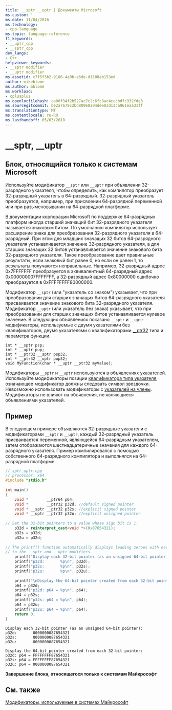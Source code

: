 ```yaml
---
title: __sptr __uptr | Документы Microsoft
ms.custom: ''
ms.date: 11/04/2016
ms.technology:
- cpp-language
ms.topic: language-reference
f1_keywords:
- __uptr_cpp
- __sptr_cpp
dev_langs:
- C++
helpviewer_keywords:
- __sptr modifier
- __uptr modifier
ms.assetid: c7f5f3b2-9106-4a0b-a6de-d1588ab153ed
author: mikeblome
ms.author: mblome
ms.workload:
- cplusplus
ms.openlocfilehash: ca00f34f2b527ac7c2c6fc8ac4cccbdfc932fde3
ms.sourcegitcommit: be2a7679c2bd80968204dee03d13ca961eaa31ff
ms.translationtype: MT
ms.contentlocale: ru-RU
ms.lasthandoff: 05/03/2018
---
```

# <a name="sptr-uptr"></a>__sptr, __uptr
## <a name="microsoft-specific"></a>Блок, относящийся только к системам Microsoft  
 Используйте модификатор `__sptr` или `__uptr` при объявлении 32-разрядного указателя, чтобы определить, как компилятор преобразует 32-разрядный указатель в 64-разрядный. 32-разрядный указатель преобразуется, например, при присвоении 64-разрядной переменной или при разыменовывании на 64-разрядной платформе.  
  
 В документации корпорации Microsoft по поддержке 64-разрядных платформ иногда старший значащий бит 32-разрядного указателя называется знаковым битом. По умолчанию компилятор использует расширение знака для преобразования 32-разрядного указателя в 64-разрядный. При этом для младших значащих 32 битов 64-разрядного указателя устанавливается значение 32-разрядного указателя, а для старших значащих 32 битов устанавливается значение знакового бита 32-разрядного указателя. Такое преобразование дает правильные результаты, если знаковый бит равен 0, но если он равен 1, то результаты получаются неправильные. Например, 32-разрядный адрес 0x7FFFFFFF преобразуется в эквивалентный 64-разрядный адрес 0x000000007FFFFFFF, а 32-разрядный адрес 0x80000000 ошибочно преобразуется в 0xFFFFFFFF80000000.  
  
 Модификатор `__sptr` (или "указатель со знаком") указывает, что при преобразовании для старших значащих битов 64-разрядного указателя присваивается значение знакового бита 32-разрядного указателя. Модификатор `__uptr` (или указатель без знака) указывает, что при преобразовании для старших значащих битов устанавливается нулевое значение. В следующих объявлениях показано `__sptr` и `__uptr` модификаторы, используемые с двумя указателями без квалификаторов, двумя указателями с квалификаторами [__ptr32](../cpp/ptr32-ptr64.md) типа и параметра функции.  
  
```  
int * __sptr psp;  
int * __uptr pup;  
int * __ptr32 __sptr psp32;  
int * __ptr32 __uptr pup32;  
void MyFunction(char * __uptr __ptr32 myValue);  
```  
  
 Модификаторы `__sptr` и `__uptr` используются в объявлениях указателей. Используйте модификаторы позиции [квалификатора типа указателя](../c-language/pointer-declarations.md), означающее модификатор должны следовать символ звездочки. Невозможно использовать модификаторы с [указателей на члены](../cpp/pointers-to-members.md). Модификаторы не влияют на объявления, не являющиеся объявлениями указателей.  
  
## <a name="example"></a>Пример  
 В следующем примере объявляются 32-разрядные указатели с модификаторами `__sptr` и `__uptr`, каждый 32-разрядный указатель присваивается переменной, являющейся 64-разрядным указателем, затем отображаются шестнадцатеричные значения для каждого 64-разрядного указателя. Пример компилировался с помощью собственного 64-разрядного компилятора и выполнялся на 64-разрядной платформе.  
  
```cpp  
// sptr_uptr.cpp  
// processor: x64  
#include "stdio.h"  
  
int main()  
{  
    void *        __ptr64 p64;  
    void *        __ptr32 p32d; //default signed pointer  
    void * __sptr __ptr32 p32s; //explicit signed pointer  
    void * __uptr __ptr32 p32u; //explicit unsigned pointer  
  
// Set the 32-bit pointers to a value whose sign bit is 1.  
    p32d = reinterpret_cast<void *>(0x87654321);  
    p32s = p32d;  
    p32u = p32d;  
  
// The printf() function automatically displays leading zeroes with each 32-bit pointer. These are unrelated   
// to the __sptr and __uptr modifiers.   
    printf("Display each 32-bit pointer (as an unsigned 64-bit pointer):\n");  
    printf("p32d:       %p\n", p32d);   
    printf("p32s:       %p\n", p32s);  
    printf("p32u:       %p\n", p32u);  
  
    printf("\nDisplay the 64-bit pointer created from each 32-bit pointer:\n");  
    p64 = p32d;   
    printf("p32d: p64 = %p\n", p64);  
    p64 = p32s;  
    printf("p32s: p64 = %p\n", p64);  
    p64 = p32u;  
    printf("p32u: p64 = %p\n", p64);  
    return 0;  
}  
```  
  
```Output  
Display each 32-bit pointer (as an unsigned 64-bit pointer):  
p32d:       0000000087654321  
p32s:       0000000087654321  
p32u:       0000000087654321  
  
Display the 64-bit pointer created from each 32-bit pointer:  
p32d: p64 = FFFFFFFF87654321  
p32s: p64 = FFFFFFFF87654321  
p32u: p64 = 0000000087654321  
```  
  
**Завершение блока, относящегося только к системам Майкрософт**  
  
## <a name="see-also"></a>См. также  
 [Модификаторы, используемые в системах Майкрософт](../cpp/microsoft-specific-modifiers.md)
